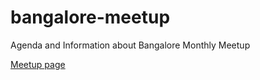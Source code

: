 # bangalore-meetup
Agenda and Information about Bangalore Monthly Meetup

[Meetup page](https://www.meetup.com/Golang-Bangalore/)
